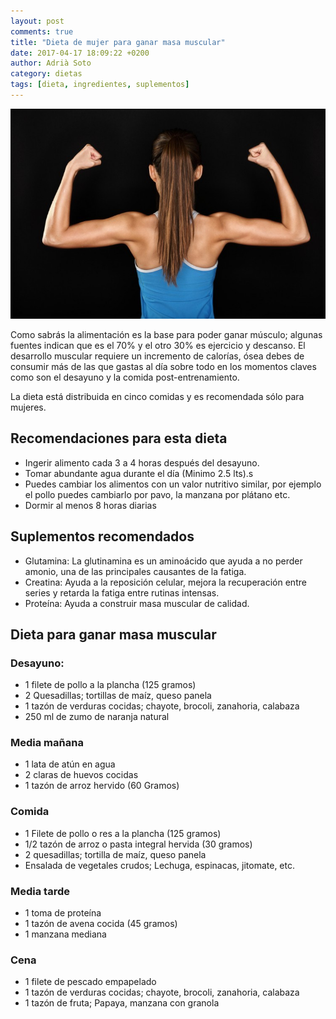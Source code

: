 ```yaml
---
layout: post
comments: true
title: "Dieta de mujer para ganar masa muscular"
date: 2017-04-17 18:09:22 +0200
author: Adrià Soto
category: dietas
tags: [dieta, ingredientes, suplementos]
---
```

![Dieta mujer para masa muscular](/img/dieta_mujer_masa_muscular.jpg)

Como sabrás la alimentación es la base para poder ganar músculo; algunas fuentes indican que 
es el 70% y el otro 30% es ejercicio y descanso. El desarrollo muscular requiere un incremento 
de calorías, ósea debes de consumir más de las que gastas al día sobre todo en los momentos 
claves como son el desayuno y la comida post-entrenamiento.

La dieta está distribuida en cinco comidas y es recomendada sólo para mujeres.

<!--excerpt-->

## Recomendaciones para esta dieta

* Ingerir alimento cada 3 a 4 horas después del desayuno.
* Tomar abundante agua durante el día (Minimo 2.5 lts).s
* Puedes cambiar los alimentos con un valor nutritivo similar, por ejemplo el pollo puedes 
cambiarlo por pavo, la manzana por plátano etc.
* Dormir al menos 8 horas diarias

## Suplementos recomendados

* Glutamina: La glutinamina es un aminoácido que ayuda a no perder amonio, una de las 
principales causantes de la fatiga.
* Creatina: Ayuda a la reposición celular, mejora la recuperación entre series y 
retarda la fatiga entre rutinas intensas.
* Proteína: Ayuda a construir masa muscular de calidad.

## Dieta para ganar masa muscular

### Desayuno:

* 1 filete de pollo a la plancha (125 gramos)
* 2 Quesadillas; tortillas de maíz, queso panela
* 1 tazón de verduras cocidas; chayote, brocoli, zanahoria, calabaza
* 250 ml de zumo de naranja natural

### Media mañana

* 1 lata de atún en agua
* 2 claras de huevos cocidas
* 1 tazón de arroz hervido (60 Gramos)

### Comida

* 1 Filete de pollo o res a la plancha (125 gramos)
* 1/2 tazón de arroz o pasta integral hervida (30 gramos)
* 2 quesadillas; tortilla de maíz, queso panela
* Ensalada de vegetales crudos; Lechuga, espinacas, jitomate, etc.

### Media tarde

* 1 toma de proteína
* 1 tazón de avena cocida (45 gramos)
* 1 manzana mediana

### Cena

* 1 filete de pescado empapelado
* 1 tazón de verduras cocidas; chayote, brocoli, zanahoria, calabaza
* 1 tazón de fruta; Papaya, manzana con granola
